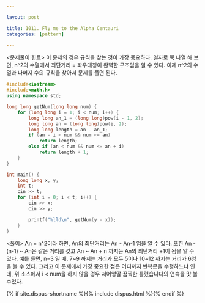 ```yaml
---

layout: post

title: 1011. Fly me to the Alpha Centauri
categories: [pattern]

---
```


<문제풀이 힌트>
이 문제의 경우 규칙을 찾는 것이 가장 중요하다.
일자로 쭉 나열 해 보면,
n^2의 수열에서 최단거리 = 좌우대칭이 완벽한 구조임을 알 수 있다.
이제 n^2의 수열과 나머지 수의 규칙을 찾아서 문제를 풀면 된다.

```cpp
#include<iostream>
#include<math.h>
using namespace std;

long long getNum(long long num) {
	for (long long i = 1; i < num; i++) {
		long long an_1 = (long long)pow(i - 1, 2);
		long long an = (long long)pow(i, 2);
		long long length = an - an_1;
		if (an - i < num && num <= an)
			return length;
		else if (an < num && num <= an + i)
			return length + 1;
	}
}

int main() {
	long long x, y;
	int t;
	cin >> t;
	for (int i = 0; i < t; i++) {
		cin >> x;
		cin >> y;

		printf("%lld\n", getNum(y - x));
	}
}
```

<풀이>
An = n^2이라 하면, An의 최단거리는 An - An-1 임을 알 수 있다.
또한 An - (n-1) ~ An은 같은 거리를 갖고 
An ~ An + n 까지는 An의 최단거리 +1이 됨을 알 수 있다.
예를 들면,
n=3 일 때, 7~9 까지는 거리가 모두 5이나 10~12 까지는 거리가 6임을 볼 수 있다.
그리고 이 문제에서 가장 중요한 점은 어디까지 반복문을 수행하느냐 인데,
위 소스에서 i < num을 하지 않을 경우 저어엉말 끔찍한 틀렸습니다의 연속을 맛 볼 수있다.


{% if site.dispus-shortname %}{% include dispus.html %}{% endif %}